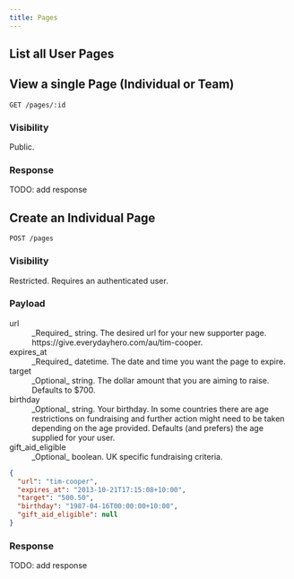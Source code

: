 ```yaml
---
title: Pages
---
```


## List all User Pages

## View a single Page (Individual or Team)

```
GET /pages/:id
```

### Visibility

Public.

### Response

TODO: add response

## Create an Individual Page

```
POST /pages
```

### Visibility

Restricted. Requires an authenticated user.

### Payload

<dl>
  <dt>url</dt>
  <dd>_Required_ string. The desired url for your new supporter page.
https://give.everydayhero.com/au/tim-cooper.</dd>
  <dt>expires_at</dt>
  <dd>_Required_ datetime. The date and time you want the page to
expire.</dd>
  <dt>target<dt>
  <dd>_Optional_ string. The dollar amount that you are aiming to raise.
Defaults to $700.</dd>
  <dt>birthday<dt>
  <dd>_Optional_ string. Your birthday. In some countries there are age
restrictions on fundraising and further action might need to be taken
depending on the age provided. Defaults (and prefers) the age supplied
for your user.</dd>
  <dt>gift_aid_eligible<dt>
  <dd>_Optional_ boolean. UK specific fundraising criteria.</dd>
</dl>

``` json
{
  "url": "tim-cooper",
  "expires_at": "2013-10-21T17:15:08+10:00",
  "target": "500.50",
  "birthday": "1987-04-16T00:00:00+10:00",
  "gift_aid_eligible": null
}
```

### Response

TODO: add response
